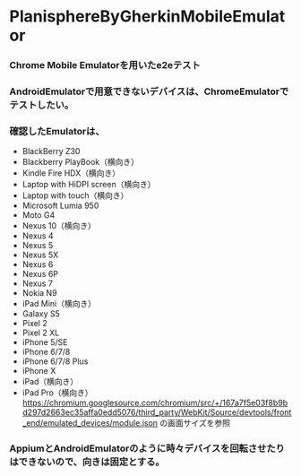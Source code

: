 # PlanisphereByGherkinMobileEmulator
### Chrome Mobile Emulatorを用いたe2eテスト
### AndroidEmulatorで用意できないデバイスは、ChromeEmulatorでテストしたい。
### 確認したEmulatorは、
* BlackBerry Z30
* Blackberry PlayBook（横向き）
* Kindle Fire HDX（横向き）
* Laptop with HiDPI screen（横向き）
* Laptop with touch（横向き）
* Microsoft Lumia 950
* Moto G4
* Nexus 10（横向き）
* Nexus 4
* Nexus 5
* Nexus 5X
* Nexus 6
* Nexus 6P
* Nexus 7
* Nokia N9
* iPad Mini（横向き）
* Galaxy S5
* Pixel 2
* Pixel 2 XL
* iPhone 5/SE
* iPhone 6/7/8
* iPhone 6/7/8 Plus
* iPhone X
* iPad（横向き）
* iPad Pro（横向き）
https://chromium.googlesource.com/chromium/src/+/167a7f5e03f8b9bd297d2663ec35affa0edd5076/third_party/WebKit/Source/devtools/front_end/emulated_devices/module.json
の画面サイズを参照
### AppiumとAndroidEmulatorのように時々デバイスを回転させたりはできないので、向きは固定とする。
